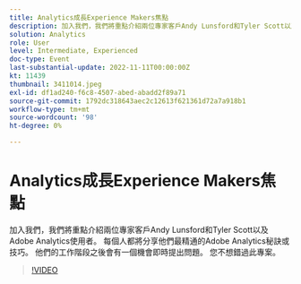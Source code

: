 ```yaml
---
title: Analytics成長Experience Makers焦點
description: 加入我們，我們將重點介紹兩位專家客戶Andy Lunsford和Tyler Scott以及Adobe Analytics使用者。 每個人都將分享他們最精通的Adobe Analytics秘訣或技巧。 他們的工作階段之後會有一個機會即時提出問題。 您不想錯過此專案。
solution: Analytics
role: User
level: Intermediate, Experienced
doc-type: Event
last-substantial-update: 2022-11-11T00:00:00Z
kt: 11439
thumbnail: 3411014.jpeg
exl-id: df1ad240-f6c8-4507-abed-abadd2f89a71
source-git-commit: 1792dc318643aec2c12613f621361d72a7a918b1
workflow-type: tm+mt
source-wordcount: '98'
ht-degree: 0%

---
```


# Analytics成長Experience Makers焦點

加入我們，我們將重點介紹兩位專家客戶Andy Lunsford和Tyler Scott以及Adobe Analytics使用者。 每個人都將分享他們最精通的Adobe Analytics秘訣或技巧。 他們的工作階段之後會有一個機會即時提出問題。 您不想錯過此專案。

>[!VIDEO](https://video.tv.adobe.com/v/3411014/?quality=12&learn=on)
